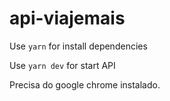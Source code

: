 # api-viajemais

 Use `yarn` for install dependencies

 Use `yarn dev` for start API

Precisa do google chrome instalado.
